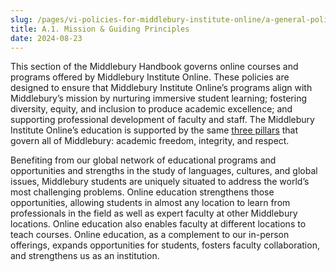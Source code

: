 ```yaml
---
slug: /pages/vi-policies-for-middlebury-institute-online/a-general-policies/a-1-mission-guiding-principles
title: A.1. Mission & Guiding Principles
date: 2024-08-23
---
```

This section of the Middlebury Handbook governs online courses and programs offered by Middlebury Institute Online. These policies are designed to ensure that Middlebury Institute Online’s programs align with Middlebury’s mission by nurturing immersive student learning; fostering diversity, equity, and inclusion to produce academic excellence; and supporting professional development of faculty and staff. The Middlebury Institute Online’s education is supported by the same [three pillars](https://handbook.middlebury.edu/) that govern all of Middlebury: academic freedom, integrity, and respect.

Benefiting from our global network of educational programs and opportunities and strengths in the study of languages, cultures, and global issues, Middlebury students are uniquely situated to address the world’s most challenging problems. Online education strengthens those opportunities, allowing students in almost any location to learn from professionals in the field as well as expert faculty at other Middlebury locations. Online education also enables faculty at different locations to teach courses. Online education, as a complement to our in-person offerings, expands opportunities for students, fosters faculty collaboration, and strengthens us as an institution.
